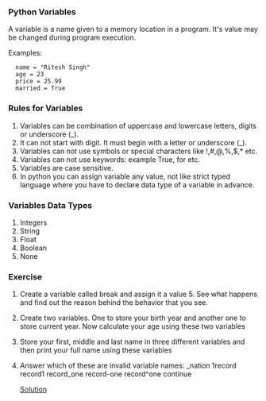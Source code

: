 ### Python Variables
A variable is a name given to a memory location in a program. It's value may be changed during program execution.

Examples:

      name = "Ritesh Singh" 
      age = 23
      price = 25.99
      married = True

### Rules for Variables
1. Variables can be combination of uppercase and lowercase letters, digits or underscore (_).
2. It can not start with digit. It must begin with a letter or underscore (_).
3. Variables can not use symbols or special characters like !,#,@,%,$,* etc.
4. Variables can not use keywords: example True, for etc.
5. Variables are case sensitive.
6. In python you can assign variable any value, not like strict typed language where you have to declare data type of a variable in advance.

### Variables Data Types
1. Integers
2. String
3. Float
4. Boolean
5. None

### Exercise
1. Create a variable called break and assign it a value 5. See what happens and find out the reason behind the behavior that you see.
2. Create two variables. One to store your birth year and another one to store current year. Now calculate your age using these two variables
3. Store your first, middle and last name in three different variables and then print your full name using these variables
4. Answer which of these are invalid variable names: 
   _nation
   1record
   record1
   record_one
   record-one
   record^one
   continue
   
   [Solution](https://github.com/riteshsingh84/python/tree/main/Basics/1_variables/2_variables_exercise.ipynb)
